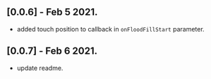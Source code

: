 ## [0.0.6] - Feb 5 2021.

* added touch position to callback in `onFloodFillStart` parameter.

## [0.0.7] - Feb 6 2021.

* update readme.